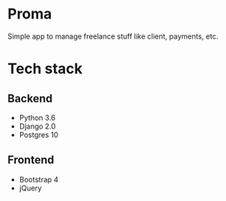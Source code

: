 # Proma

Simple app to manage freelance stuff like client, payments, etc.

# Tech stack

## Backend

- Python 3.6
- Django 2.0
- Postgres 10

## Frontend

- Bootstrap 4
- jQuery
